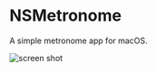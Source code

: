 NSMetronome
===========

A simple metronome app for macOS.

![screen shot](https://user-images.githubusercontent.com/472161/36660613-a8ee6486-1a8d-11e8-977c-f6f1e2090d22.png)
